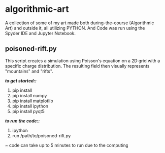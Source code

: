 # algorithmic-art

A collection of some of my art made both during-the-course (Algorithmic Art) and outside it, all utilizing PYTHON. And Code was run using the Spyder IDE and Jupyter Notebook.


## poisoned-rift.py

 This script creates a simulation using Poisson's equation on a 2D grid with a specific charge distribution. The resulting field then visually represents "mountains" and "rifts". 

_**to get started::**_  
1. pip install  
2. pip install numpy  
3. pip install matplotlib  
4. pip install ipython  
5. pip install pyqt5  

_**to run the code::**_  
1. ipython  
2. run /path/to/poisoned-rift.py

~ code can take up to 5 minutes to run due to the computing 




